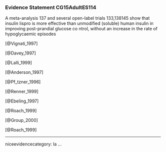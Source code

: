 ### Evidence Statement CG15AdultES114
A meta-analysis 137 and several open-label trials 133,138145 show that insulin lispro is more effective than unmodified (soluble) human insulin in improving post-prandial glucose co ntrol, without an increase in the rate of hypoglycaemic episodes

[@Vignati_1997]

[@Davey_1997]

[@Lalli_1999]

[@Anderson_1997]

[@Pf_tzner_1996]

[@Renner_1999]

[@Ebeling_1997]

[@Roach_1999]

[@Group_2000]

[@Roach_1999]

---
niceevidencecategory: Ia
...


